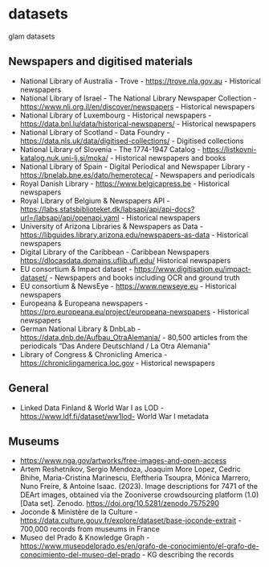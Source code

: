 # datasets
glam datasets

## Newspapers and digitised materials
- National Library of Australia - Trove - https://trove.nla.gov.au - Historical newspapers
- National Library of Israel - The National Library Newspaper Collection - https://www.nli.org.il/en/discover/newspapers - Historical newspapers
- National Library of Luxembourg - Historical newspapers - https://data.bnl.lu/data/historical-newspapers/ - Historical newspapers 
- National Library of Scotland - Data Foundry - https://data.nls.uk/data/digitised-collections/ - Digitised collections
- National Library of Slovenia - The 1774-1947 Catalog - https://listkovni-katalog.nuk.uni-lj.si/moka/ - Historical newspapers and books
- National Library of Spain - Digital Periodical and Newspaper Library - https://bnelab.bne.es/dato/hemeroteca/ - Newspapers and periodicals
- Royal Danish Library - https://www.belgicapress.be - Historical newspapers
- Royal Library of Belgium & Newspapers API - https://labs.statsbiblioteket.dk/labsapi/api/api-docs?url=/labsapi/api/openapi.yaml - Historical newspapers
- University of Arizona Libraries & Newspapers as Data - https://libguides.library.arizona.edu/newspapers-as-data - Historical newspapers
- Digital Library of the Caribbean - Caribbean Newspapers https://dlocasdata.domains.uflib.ufl.edu/ Historical newspapers
- EU consortium & Impact dataset - https://www.digitisation.eu/impact-dataset/ - Newspapers and books including OCR and ground truth
- EU consortium & NewsEye - https://www.newseye.eu - Historical newspapers
- Europeana & Europeana newspapers - https://pro.europeana.eu/project/europeana-newspapers - Historical newspapers
- German National Library & DnbLab - https://data.dnb.de/Aufbau_OtraAlemania/ - 80,500 articles from the periodicals “Das Andere Deutschland / La Otra Alemania"
- Library of Congress & Chronicling America - https://chroniclingamerica.loc.gov - Historical newspapers
 
## General
- Linked Data Finland & World War I as LOD - https://www.ldf.fi/dataset/ww1lod-  World War I metadata
 
## Museums
- https://www.nga.gov/artworks/free-images-and-open-access
- Artem Reshetnikov, Sergio Mendoza, Joaquim More Lopez, Cedric Bhihe, Maria-Cristina Marinescu, Eleftheria Tsoupra, Mónica Marrero, Nuno Freire, & Antoine Isaac. (2023). Image descriptions for 7471 of the DEArt images, obtained via the Zooniverse crowdsourcing platform (1.0) [Data set]. Zenodo. https://doi.org/10.5281/zenodo.7575290
- Joconde & Ministère de la Culture - https://data.culture.gouv.fr/explore/dataset/base-joconde-extrait - 700,000 records from museums in France
- Museo del Prado & Knowledge Graph - https://www.museodelprado.es/en/grafo-de-conocimiento/el-grafo-de-conocimiento-del-museo-del-prado - KG describing the records

